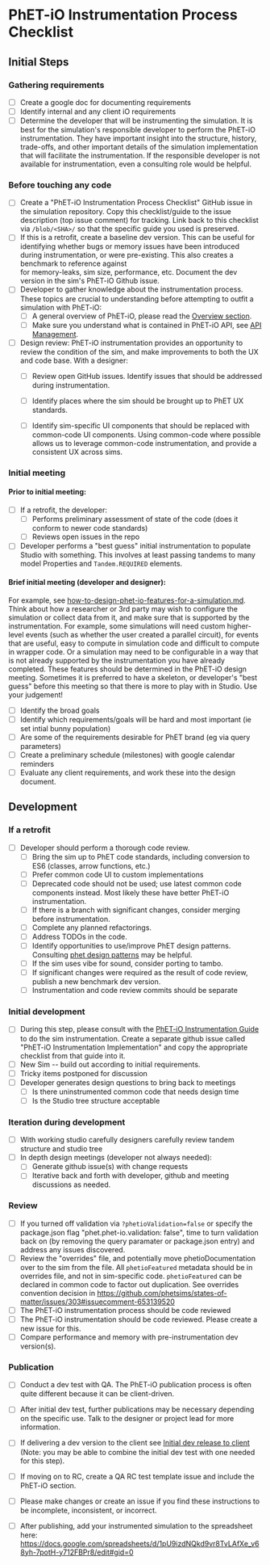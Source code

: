 # PhET-iO Instrumentation Process Checklist

## Initial Steps

### Gathering requirements
- [ ]  Create a google doc for documenting requirements
- [ ]  Identify internal and any client iO requirements
- [ ]  Determine the developer that will be instrumenting the simulation. It is best for the simulation's responsible 
developer to perform the PhET-iO instrumentation. They have important
insight into the structure, history, trade-offs, and other important details of the simulation implementation
that will facilitate the instrumentation.  If the responsible developer is not available for instrumentation, even a 
consulting role would be helpful.

### Before touching any code
- [ ] Create a "PhET-iO Instrumentation Process Checklist" GitHub issue in the simulation repository. Copy this checklist/guide to the issue
description (top issue comment) for tracking. Link back to this checklist via `/blob/<SHA>/` so that the specific guide
you used is preserved.
- [ ] If this is a retrofit, create a baseline dev version. This can be useful for identifying whether bugs or memory issues 
have been introduced during instrumentation, or were pre-existing.  This also creates a benchmark to reference against  
for memory-leaks, sim size, performance, etc. Document the dev version in the sim's PhET-iO Github issue.
- [ ] Developer to gather knowledge about the instrumentation process. These topics are crucial to understanding before
 attempting to outfit a simulation with PhET-iO:
  - [ ] A general overview of PhET-iO, please read the [Overview section](https://github.com/phetsims/phet-io/blob/master/doc/phet-io-instrumentation-guide.md#overview).
  - [ ] Make sure you understand what is contained in PhET-iO API, see [API Management](https://github.com/phetsims/phet-io/blob/master/doc/phet-io-instrumentation-guide.md#api-management).
- [ ] Design review: PhET-iO instrumentation provides an opportunity to review the condition of the sim, and make improvements to both the UX and code base.  With a designer:
  - [ ] Review open GitHub issues. Identify issues that should be addressed during instrumentation.
  - [ ] Identify places where the sim should be brought up to PhET UX standards.
  - [ ] Identify sim-specific UI components that should be replaced with common-code UI components. Using common-code where possible allows us to leverage common-code instrumentation, and provide a consistent UX across sims. 

  
### Initial meeting

#### Prior to initial meeting:
- [ ] If a retrofit, the developer:
    - [ ] Performs preliminary assessment of state of the code (does it conform to newer code standards)
    - [ ] Reviews open issues in the repo
- [ ] Developer performs a "best guess" initial instrumentation to populate Studio with something. This involves at least passing tandems to many model Properties and  `Tandem.REQUIRED` elements.

#### Brief initial meeting (developer and designer):
For example, see [how-to-design-phet-io-features-for-a-simulation.md](https://github.com/phetsims/phet-io/blob/master/doc/how-to-design-phet-io-features-for-a-simulation.md).
Think about how a researcher or 3rd party may wish to configure the simulation or collect data from it, and make sure
that is supported by the instrumentation. For example, some simulations will need custom higher-level events (such as
whether the user created a parallel circuit), for events that are useful, easy to compute in simulation code and
difficult to compute in wrapper code.  Or a simulation may need to be configurable in a way that is not already supported
by the instrumentation you have already completed.  These features should be determined in the PhET-iO design meeting. 
Sometimes it is preferred to have a skeleton, or developer's "best guess" before this meeting so that there is more to 
play with in Studio. Use your judgement! 
- [ ] Identify the broad goals
- [ ] Identify which requirements/goals will be hard and most important (ie set intial bunny population)
- [ ] Are some of the requirements desirable for PhET brand (eg via query parameters)
- [ ] Create a preliminary schedule (milestones) with google calendar reminders
- [ ] Evaluate any client requirements, and work these into the design document.
    
## Development

### If a retrofit
- [ ] Developer should perform a thorough code review. 
  - [ ] Bring the sim up to PhET code standards, including conversion to ES6 (classes, arrow functions, etc.)
  - [ ] Prefer common code UI to custom implementations
  - [ ] Deprecated code should not be used; use latest common code components instead. Most likely these have better PhET-iO instrumentation.
  - [ ] If there is a branch with significant changes, consider merging before instrumentation.
  - [ ] Complete any planned refactorings.
  - [ ] Address TODOs in the code.
  - [ ] Identify opportunities to use/improve PhET design patterns. Consulting [phet design patterns](https://github.com/phetsims/phet-info/blob/master/doc/phet-software-design-patterns.md) may be helpful.
  - [ ] If the sim uses vibe for sound, consider porting to tambo.
  - [ ] If significant changes were required as the result of code review, publish a new benchmark dev version.
  - [ ] Instrumentation and code review commits should be separate
 
### Initial development

- [ ] During this step, please consult with the [PhET-iO Instrumentation Guide](https://github.com/phetsims/phet-io/blob/master/doc/phet-io-instrumentation-guide.md)
 to do the sim instrumentation. Create a separate github issue called "PhET-iO Instrumentation Implementation" and copy 
 the appropriate checklist from that guide into it.
- [ ] New Sim --  build out according to initial requirements.
- [ ] Tricky items postponed for discussion
- [ ] Developer generates design questions to bring back to meetings
  - [ ] Is there uninstrumented common code that needs design time
  - [ ] Is the Studio tree structure acceptable

### Iteration during development
- [ ] With working studio carefully designers carefully review tandem structure and studio tree 
- [ ] In depth design meetings (developer not always needed): 
  - [ ] Generate github issue(s) with change requests
  - [ ] Iterative back and forth with developer, github and meeting discussions as needed.
  
### Review 
- [ ] If you turned off validation via `?phetioValidation=false` or specify the package.json flag "phet.phet-io.validation: false", 
time to turn validation back on (by removing the query paramater or package.json entry) and address any issues discovered.
- [ ] Review the "overrides" file, and potentially move phetioDocumentation over to the sim from the file. All 
      `phetioFeatured` metadata should be in overrides file, and not in sim-specific code. `phetioFeatured` can be declared in
      common code to factor out duplication. See overrides convention decision in https://github.com/phetsims/states-of-matter/issues/303#issuecomment-653139520
- [ ] The PhET-iO instrumentation process should be code reviewed
- [ ] The PhET-iO instrumentation should be code reviewed. Please create a new issue for this.
- [ ] Compare performance and memory with pre-instrumentation dev version(s).

### Publication
- [ ] Conduct a dev test with QA. The PhET-iO publication process is often quite different because it can be client-driven. 
- [ ] After initial dev test, further publications may be necessary depending on the specific use. Talk to the designer or project lead for more information. 
- [ ] If delivering a dev version to the client see 
[Initial dev release to client](https://github.com/phetsims/phet-io/blob/master/doc/phet-io-instrumentation-guide.md#initial-dev-release-to-client) 
(Note: you may be able to combine the initial dev test with one needed for this step). 
- [ ] If moving on to RC, create a QA RC test template issue and include the PhET-iO section.
- [ ] Please make changes or create an issue if you find these instructions to be incomplete, inconsistent, or incorrect.
- [ ] After publishing, add your instrumented simulation to the spreadsheet here: https://docs.google.com/spreadsheets/d/1pU9izdNQkd9vr8TvLAfXe_v68yh-7potH-y712FBPr8/edit#gid=0

